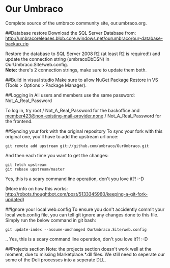 Our Umbraco
==========

Complete source of the umbraco community site, our.umbraco.org. 


##Database restore
Download the SQL Server Database from: http://umbracoreleases.blob.core.windows.net/ourumbraco/our-database-backup.zip

Restore the database to SQL Server 2008 R2 (at least R2 is required!) and update the connection string (umbracoDbDSN) in OurUmbraco.Site/web.config.   
**Note:** there's 2 connection strings, make sure to update them both. 

##Build in visual studio
Make sure to allow NuGet Package Restore in VS (Tools > Options > Package Manager).

##Logging in
All users and members use the same password: Not_A_Real_Password

To log in, try root / Not_A_Real_Password for the backoffice and member423@non-existing-mail-provider.none / Not_A_Real_Password for the frontend.

##Syncing your fork with the original repository
To sync your fork with this original one, you'll have to add the upstream url once:

	git remote add upstream git://github.com/umbraco/OurUmbraco.git

And then each time you want to get the changes:

	git fetch upstream
	git rebase upstream/master

Yes, this is a scary command line operation, don't you love it?! :-D

(More info on how this works: http://robots.thoughtbot.com/post/5133345960/keeping-a-git-fork-updated)

##Ignore your local web.config
To ensure you don't accidently commit your local web.config file, you can tell git ignore any changes done to this file.
Simply run the below command in git bash:

	git update-index --assume-unchanged OurUmbraco.Site/web.config

.. Yes, this is a scary command line operation, don't you love it?! :-D

##Projects section
Note: the projects section doesn't work well at the moment, due to missing Marketplace.*.dll files. We still need to seperate our some of the Deli processes into a seperate DLL.
